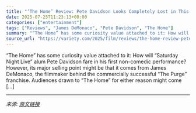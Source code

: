 ```yaml
---
title: "‘The Home’ Review: Pete Davidson Looks Completely Lost in This Amalgam of Classic Horror Films"
date: 2025-07-25T11:23:13+08:00
categories: ["entertainment"]
tags: ["Reviews", "James DeMonaco", "Pete Davidson", "The Home"]
summary: "“The Home” has some curiosity value attached to it: How will &#8220;Saturday Night Live&#8221; alum Pete Davidson fare in his first non-comedic performance? However, its major selling point might be t"
source_url: "https://variety.com/2025/film/reviews/the-home-review-pete-davidson-1236469439/"
---
```


“The Home” has some curiosity value attached to it: How will &#8220;Saturday Night Live&#8221; alum Pete Davidson fare in his first non-comedic performance? However, its major selling point might be that it comes from James DeMonaco, the filmmaker behind the commercially successful &#8220;The Purge&#8221; franchise. Audiences drawn to &#8220;The Home&#8221; for either reason might come [&#8230;]

---

*来源: [原文链接](https://variety.com/2025/film/reviews/the-home-review-pete-davidson-1236469439/)*
